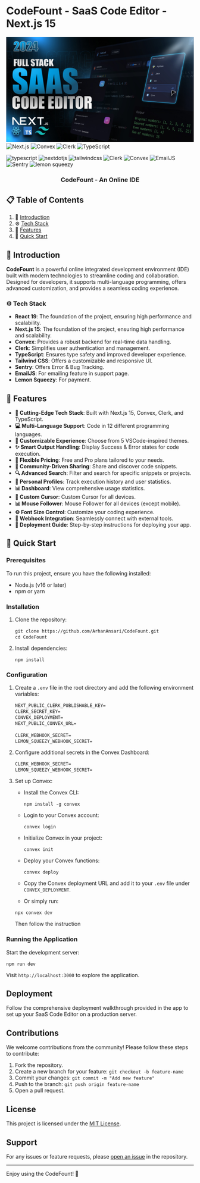 # CodeFount - SaaS Code Editor - Next.js 15

![Demo App](/public/screenshot-for-readme.png)
![Next.js](https://img.shields.io/badge/Next.js-15.0-blue)
![Convex](https://img.shields.io/badge/Convex-Framework-yellow)
![Clerk](https://img.shields.io/badge/Clerk-Authentication-green)
![TypeScript](https://img.shields.io/badge/TypeScript-4.x-blue)

<img src="https://img.shields.io/badge/-Typescript-black?style=for-the-badge&logoColor=white&logo=react&color=3178C6" alt="typescript" />
<img src="https://img.shields.io/badge/-Next_JS-black?style=for-the-badge&logoColor=white&logo=nextdotjs&color=000000" alt="nextdotjs" />
<img src="https://img.shields.io/badge/-Tailwind_CSS-black?style=for-the-badge&logoColor=white&logo=tailwindcss&color=06B6D4" alt="tailwindcss" />
<img src="https://img.shields.io/badge/-Clerk-black?style=for-the-badge&logoColor=white&logo=clerk&color=00B8D9" alt="Clerk" />
<img src="https://img.shields.io/badge/-Convex-black?style=for-the-badge&logoColor=white&logo=convex&color=FF9900" alt="Convex" />
<img src="https://img.shields.io/badge/-EmailJS-black?style=for-the-badge&logoColor=white&logo=email&color=F1502F" alt="EmailJS" />
<img src="https://img.shields.io/badge/-Sentry-black?style=for-the-badge&logoColor=white&logo=sentry&color=362D59" alt="Sentry" />
<img src="https://img.shields.io/badge/-Lemon_Squeezy-black?style=for-the-badge&logoColor=white&logo=lemonsqueezy&color=FCD34D" alt="lemon squeezy" />

<h3 align="center">CodeFount - An Online IDE</h3>

## 📋 <a name="table">Table of Contents</a>

1. 🤖 [Introduction](#introduction)
2. ⚙️ [Tech Stack](#tech-stack)
3. 🔋 [Features](#features)
4. 🤸 [Quick Start](#quick-start)

## <a name="introduction">🤖 Introduction</a>

**CodeFount** is a powerful online integrated development environment (IDE) built with modern technologies to streamline coding and collaboration. Designed for developers, it supports multi-language programming, offers advanced customization, and provides a seamless coding experience. 


### <a name="tech-stack">⚙️ Tech Stack</a>
- **React 19**: The foundation of the project, ensuring high performance and scalability.
- **Next.js 15**: The foundation of the project, ensuring high performance and scalability.
- **Convex**: Provides a robust backend for real-time data handling.
- **Clerk**: Simplifies user authentication and management.
- **TypeScript**: Ensures type safety and improved developer experience.
- **Tailwind CSS**: Offers a customizable and responsive UI.
- **Sentry**: Offers Error & Bug Tracking.
- **EmailJS**: For emailing feature in support page.
- **Lemon Squeezy**: For payment.

## <a name="features">🔋 Features</a>

- **🚀 Cutting-Edge Tech Stack**: Built with Next.js 15, Convex, Clerk, and TypeScript.
- **💻 Multi-Language Support**: Code in 12 different programming languages.
- **🎨 Customizable Experience**: Choose from 5 VSCode-inspired themes.
- **✨ Smart Output Handling**: Display Success & Error states for code execution.
- **💎 Flexible Pricing**: Free and Pro plans tailored to your needs.
- **🤝 Community-Driven Sharing**: Share and discover code snippets.
- **🔍 Advanced Search**: Filter and search for specific snippets or projects.
- **👤 Personal Profiles**: Track execution history and user statistics.
- **📊 Dashboard**: View comprehensive usage statistics.
- **📝 Custom Cursor**: Custom Cursor for all devices.
- **📊 Mouse Follower**: Mouse Follower for all devices (except mobile).
- **⚙️ Font Size Control**: Customize your coding experience.
- **🔗 Webhook Integration**: Seamlessly connect with external tools.
- **🌟 Deployment Guide**: Step-by-step instructions for deploying your app.

## <a name="quick-start">🤸 Quick Start</a>

### Prerequisites

To run this project, ensure you have the following installed:

- Node.js (v16 or later)
- npm or yarn

### Installation

1. Clone the repository:

   ```shell
   git clone https://github.com/ArhanAnsari/CodeFount.git
   cd CodeFount
   ```

2. Install dependencies:

   ```shell
   npm install
   ```

### Configuration

1. Create a `.env` file in the root directory and add the following environment variables:

   ```env
   NEXT_PUBLIC_CLERK_PUBLISHABLE_KEY=
   CLERK_SECRET_KEY=
   CONVEX_DEPLOYMENT=
   NEXT_PUBLIC_CONVEX_URL=

   CLERK_WEBHOOK_SECRET=
   LEMON_SQUEEZY_WEBHOOK_SECRET=
   ```

2. Configure additional secrets in the Convex Dashboard:

   ```env
   CLERK_WEBHOOK_SECRET=
   LEMON_SQUEEZY_WEBHOOK_SECRET=
   ```

3. Set up Convex:
   - Install the Convex CLI:
     ```shell
     npm install -g convex
     ```
   - Login to your Convex account:
     ```shell
     convex login
     ```
   - Initialize Convex in your project:
     ```shell
     convex init
     ```
   - Deploy your Convex functions:
     ```shell
     convex deploy
     ```
   - Copy the Convex deployment URL and add it to your `.env` file under `CONVEX_DEPLOYMENT`.

   - Or simply run:
   ```shell
   npx convex dev
   ```

   Then follow the instruction

### Running the Application

Start the development server:

```shell
npm run dev
```

Visit `http://localhost:3000` to explore the application.

## Deployment

Follow the comprehensive deployment walkthrough provided in the app to set up your SaaS Code Editor on a production server.

## Contributions

We welcome contributions from the community! Please follow these steps to contribute:

1. Fork the repository.
2. Create a new branch for your feature: `git checkout -b feature-name`
3. Commit your changes: `git commit -m "Add new feature"`
4. Push to the branch: `git push origin feature-name`
5. Open a pull request.

## License

This project is licensed under the [MIT License](LICENSE).

## Support

For any issues or feature requests, please [open an issue](https://github.com/ArhanAnsari/CodeCraft/issues) in the repository.

---

Enjoy using the CodeFount! 🚀
